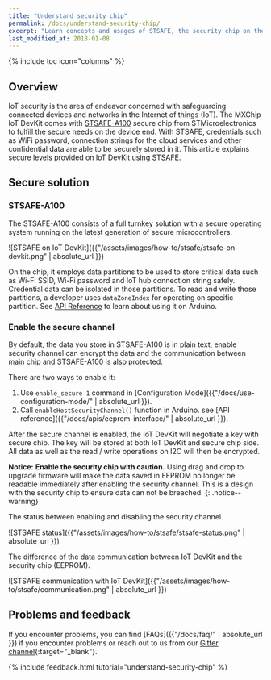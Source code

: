 ```yaml
---
title: "Understand security chip"
permalink: /docs/understand-security-chip/
excerpt: "Learn concepts and usages of STSAFE, the security chip on the DevKit"
last_modified_at: 2018-01-08
---
```


{% include toc icon="columns" %}

## Overview

IoT security is the area of endeavor concerned with safeguarding connected devices and networks in the Internet of things (IoT). The MXChip IoT DevKit comes with [STSAFE-A100](http://www.st.com/en/secure-mcus/stsafe-a100.html) secure chip from STMicroelectronics to fulfill the secure needs on the device end. With STSAFE, credentials such as WiFi password, connection strings for the cloud services and other confidential data are able to be securely stored in it. This article explains secure levels provided on IoT DevKit using STSAFE.

## Secure solution

### STSAFE-A100

The STSAFE-A100 consists of a full turnkey solution with a secure operating system running on the latest generation of secure microcontrollers.

![STSAFE on IoT DevKit]({{"/assets/images/how-to/stsafe/stsafe-on-devkit.png" | absolute_url }})

On the chip, it employs data partitions to be used to store critical data such as Wi-Fi SSID, Wi-Fi password and IoT hub connection string safely. Credential data can be isolated in those partitions. To read and write those partitions, a developer uses `dataZoneIndex` for operating on specific partition. See [API Reference](http://microsoft.github.io/azure-iot-developer-kit/docs/apis/eeprom-interface/) to learn about using it on Arduino.

### Enable the secure channel

By default,  the data you store in STSAFE-A100 is in plain text, enable security channel can encrypt the data and the communication between main chip and  STSAFE-A100 is also protected. 

There are two ways to enable it:

1. Use `enable_secure 1` command in [Configuration Mode]({{"/docs/use-configuration-mode/" | absolute_url }}).
2. Call `enableHostSecurityChannel()` function in Arduino. see [API reference]({{"/docs/apis/eeprom-interface/" | absolute_url }}).

After the secure channel is enabled, the IoT DevKit will negotiate a key with secure chip. The key will be stored at both IoT DevKit and secure chip side. All data as well as the read / write operations on I2C will then be encrypted.

**Notice:** **Enable the security chip with caution.** Using drag and drop to upgrade firmware will make the data saved in EEPROM no longer be readable immediately after enabling the security channel. This is a design with the security chip to ensure data can not be breached.
{: .notice--warning}

The status between enabling and disabling the security channel.

![STSAFE status]({{"/assets/images/how-to/stsafe/stsafe-status.png" | absolute_url }})

The difference of the data communication between IoT DevKit and the security chip (EEPROM).

![STSAFE communication with IoT DevKit]({{"/assets/images/how-to/stsafe/communication.png" | absolute_url }})

## Problems and feedback

If you encounter problems, you can find [FAQs]({{"/docs/faq/" | absolute_url }}) if you encounter problems or reach out to us from our [Gitter channel](https://gitter.im/Microsoft/azure-iot-developer-kit){:target="_blank"}.

{% include feedback.html tutorial="understand-security-chip" %}

